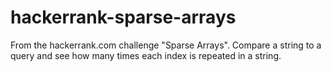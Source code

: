 # hackerrank-sparse-arrays
From the hackerrank.com challenge "Sparse Arrays". Compare a string to a query and see how many times each index is repeated in a string. 
